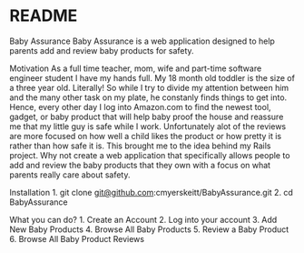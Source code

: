 # README
Baby Assurance
Baby Assurance is a web application designed to help parents add and review baby products for safety.

Motivation
As a full time teacher, mom, wife and part-time software engineer student I have my hands full. My 18 month old toddler is the size of a three year old. Literally! So while I try to divide my attention between him and the many other task on my plate, he constanly finds things to get into. Hence, every other day I log into Amazon.com to find the newest tool, gadget, or baby product that will help baby proof the house and reassure me that my little guy is safe while I work. Unfortunately alot of the reviews are more focused on how well a child likes the product or how pretty it is rather than how safe it is. This brought me to the idea behind my Rails project. Why not create a web application that specifically allows people to add and review the baby products that they own with a focus on what parents really care about safety.


Installation
    1. git clone git@github.com:cmyerskeitt/BabyAssurance.git
    2. cd BabyAssurance


What you can do?
    1. Create an Account
    2. Log into your account
    3. Add New Baby Products
    4. Browse All Baby Products 
    5. Review a Baby Product 
    6. Browse All Baby Product Reviews 

